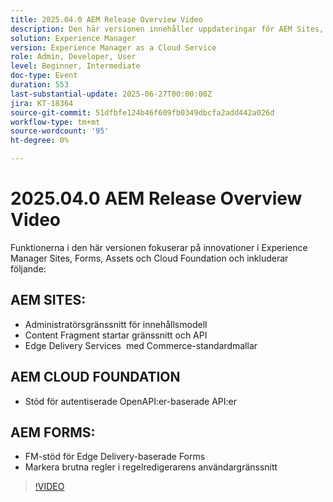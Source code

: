 ```yaml
---
title: 2025.04.0 AEM Release Overview Video
description: Den här versionen innehåller uppdateringar för AEM Sites, Forms, Assets och Cloud Foundation, inklusive nya användargränssnitt, stöd för Edge Delivery och OpenAPI-autentisering.
solution: Experience Manager
version: Experience Manager as a Cloud Service
role: Admin, Developer, User
level: Beginner, Intermediate
doc-type: Event
duration: 553
last-substantial-update: 2025-06-27T00:00:00Z
jira: KT-18364
source-git-commit: 51dfbfe124b46f609fb0349dbcfa2add442a026d
workflow-type: tm+mt
source-wordcount: '95'
ht-degree: 0%

---
```



# 2025.04.0 AEM Release Overview Video

Funktionerna i den här versionen fokuserar på innovationer i Experience Manager Sites, Forms, Assets och Cloud Foundation och inkluderar följande:

## AEM SITES:

* Administratörsgränssnitt för innehållsmodell
* Content Fragment startar gränssnitt och API
* Edge Delivery Services &#x200B; med Commerce-standardmallar

## AEM CLOUD FOUNDATION

* Stöd för autentiserade OpenAPI:er-baserade API:er

## AEM FORMS:

* FM-stöd för Edge Delivery-baserade Forms
* Markera brutna regler i regelredigerarens användargränssnitt

>[!VIDEO](https://video.tv.adobe.com/v/3464006/?learn=on&enablevpops&captions=swe)
